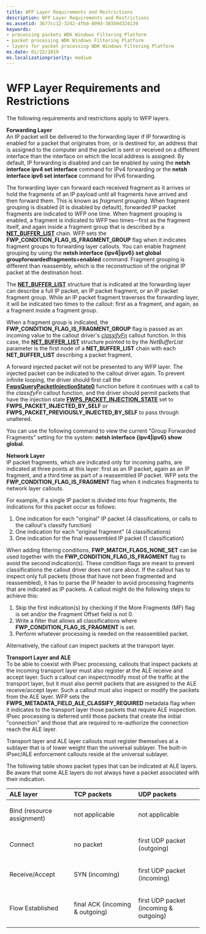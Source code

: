 ```yaml
---
title: WFP Layer Requirements and Restrictions
description: WFP Layer Requirements and Restrictions
ms.assetid: 3677cc12-3242-4fbd-809d-303b9d324139
keywords:
- processing packets WDK Windows Filtering Platform
- packet processing WDK Windows Filtering Platform
- layers for packet processing WDK Windows Filtering Platform
ms.date: 01/22/2019
ms.localizationpriority: medium
---
```


# WFP Layer Requirements and Restrictions


The following requirements and restrictions apply to WFP layers.

<a href="" id="forwarding-layer-------"></a>**Forwarding Layer**   
An IP packet will be delivered to the forwarding layer if IP forwarding is enabled for a packet that originates from, or is destined for, an address that is assigned to the computer and the packet is sent or received on a different interface than the interface on which the local address is assigned. By default, IP forwarding is disabled and can be enabled by using the **netsh interface ipv4 set interface** command for IPv4 forwarding or the **netsh interface ipv6 set interface** command for IPv6 forwarding.

The forwarding layer can forward each received fragment as it arrives or hold the fragments of an IP payload until all fragments have arrived and then forward them. This is known as *fragment grouping*. When fragment grouping is disabled (it is disabled by default), forwarded IP packet fragments are indicated to WFP one time. When fragment grouping is enabled, a fragment is indicated to WFP two times--first as the fragment itself, and again inside a fragment group that is described by a [**NET\_BUFFER\_LIST**](https://docs.microsoft.com/windows-hardware/drivers/ddi/content/ndis/ns-ndis-_net_buffer_list) chain. WFP sets the **FWP\_CONDITION\_FLAG\_IS\_FRAGMENT\_GROUP** flag when it indicates fragment groups to forwarding layer callouts. You can enable fragment grouping by using the **netsh interface {ipv4|ipv6} set global groupforwardedfragments=enabled** command. Fragment grouping is different than reassembly, which is the reconstruction of the original IP packet at the destination host.

The [**NET\_BUFFER\_LIST**](https://docs.microsoft.com/windows-hardware/drivers/ddi/content/ndis/ns-ndis-_net_buffer_list) structure that is indicated at the forwarding layer can describe a full IP packet, an IP packet fragment, or an IP packet fragment group. While an IP packet fragment traverses the forwarding layer, it will be indicated two times to the callout: first as a fragment, and again, as a fragment inside a fragment group.

When a fragment group is indicated, the **FWP\_CONDITION\_FLAG\_IS\_FRAGMENT\_GROUP** flag is passed as an incoming value to the callout driver's [*classifyFn*](https://docs.microsoft.com/windows-hardware/drivers/ddi/content/fwpsk/nc-fwpsk-fwps_callout_classify_fn0) callout function. In this case, the [**NET\_BUFFER\_LIST**](https://docs.microsoft.com/windows-hardware/drivers/ddi/content/ndis/ns-ndis-_net_buffer_list) structure pointed to by the *NetBufferList* parameter is the first node of a **NET\_BUFFER\_LIST** chain with each **NET\_BUFFER\_LIST** describing a packet fragment.

A forward injected packet will not be presented to any WFP layer. The injected packet can be indicated to the callout driver again. To prevent infinite looping, the driver should first call the [**FwpsQueryPacketInjectionState0**](https://docs.microsoft.com/windows-hardware/drivers/ddi/content/fwpsk/nf-fwpsk-fwpsquerypacketinjectionstate0) function before it continues with a call to the *classifyFn* callout function, and the driver should permit packets that have the injection state [**FWPS\_PACKET\_INJECTION\_STATE**](https://docs.microsoft.com/windows-hardware/drivers/ddi/content/fwpsk/ne-fwpsk-fwps_packet_injection_state_) set to **FWPS\_PACKET\_INJECTED\_BY\_SELF** or **FWPS\_PACKET\_PREVIOUSLY\_INJECTED\_BY\_SELF** to pass through unaltered.

You can use the following command to view the current "Group Forwarded Fragments" setting for the system: **netsh interface {ipv4|ipv6} show global**.

<a href="" id="network-layer-------"></a>**Network Layer**   
IP packet fragments, which are indicated only for incoming paths, are indicated at three points at this layer: first as an IP packet, again as an IP fragment, and a third time as part of a reassembled IP packet. WFP sets the **FWP\_CONDITION\_FLAG\_IS\_FRAGMENT** flag when it indicates fragments to network layer callouts. 

For example, if a single IP packet is divided into four fragments, the indications for this packet occur as follows:

1. One indication for each "original" IP packet (4 classifications, or calls to the callout's classify function)
2. One indication for each "original fragment" (4 classifications)
3. One indication for the final reassembled IP packet (1 classification)

When adding filtering conditions, **FWP\_MATCH\_FLAGS\_NONE\_SET** can be used together with the **FWP\_CONDITION\_FLAG\_IS\_FRAGMENT** flag to avoid the second indication(s). These condition flags are meant to prevent classifications the callout driver does not care about. If the callout has to inspect only full packets (those that have not been fragmented and reassembled), it has to parse the IP header to avoid processing fragments that are indicated as IP packets. A callout might do the following steps to achieve this:

1. Skip the first indication(s) by checking if the More Fragments (MF) flag is set and/or the Fragment Offset field is not 0.
2. Write a filter that allows all classifications where **FWP_CONDITION_FLAG_IS_FRAGMENT** is set.
3. Perform whatever processing is needed on the reassembled packet.

 Alternatively, the callout can inspect packets at the transport layer.

<a href="" id="transport-layer-and-ale-------"></a>**Transport Layer and ALE**   
To be able to coexist with IPsec processing, callouts that inspect packets at the incoming transport layer must also register at the ALE receive and accept layer. Such a callout can inspect/modify most of the traffic at the transport layer, but it must also permit packets that are assigned to the ALE receive/accept layer. Such a callout must also inspect or modify the packets from the ALE layer. WFP sets the **FWPS\_METADATA\_FIELD\_ALE\_CLASSIFY\_REQUIRED** metadata flag when it indicates to the transport layer those packets that require ALE inspection. IPsec processing is deferred until those packets that create the initial "connection" and those that are required to re-authorize the connection reach the ALE layer.

Transport layer and ALE layer callouts must register themselves at a sublayer that is of lower weight than the universal sublayer. The built-in IPsec/ALE enforcement callouts reside at the universal sublayer.

The following table shows packet types that can be indicated at ALE layers. Be aware that some ALE layers do not always have a packet associated with their indication.

<table>
<colgroup>
<col width="33%" />
<col width="33%" />
<col width="33%" />
</colgroup>
<thead>
<tr class="header">
<th align="left">ALE layer</th>
<th align="left">TCP packets</th>
<th align="left">UDP packets</th>
</tr>
</thead>
<tbody>
<tr class="odd">
<td align="left"><p>Bind (resource assignment)</p></td>
<td align="left"><p>not applicable</p></td>
<td align="left"><p>not applicable</p></td>
</tr>
<tr class="even">
<td align="left"><p>Connect</p></td>
<td align="left"><p>no packet</p></td>
<td align="left"><p>first UDP packet (outgoing)</p></td>
</tr>
<tr class="odd">
<td align="left"><p>Receive/Accept</p></td>
<td align="left"><p>SYN (incoming)</p></td>
<td align="left"><p>first UDP packet (incoming)</p></td>
</tr>
<tr class="even">
<td align="left"><p>Flow Established</p></td>
<td align="left"><p>final ACK (incoming & outgoing)</p></td>
<td align="left"><p>first UDP packet (incoming & outgoing)</p></td>
</tr>
</tbody>
</table>

 

 

 






